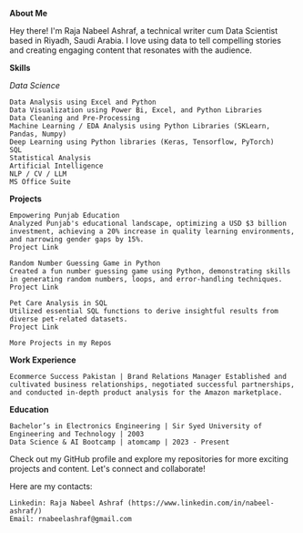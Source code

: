 **About Me**

Hey there! I'm Raja Nabeel Ashraf, a technical writer cum Data Scientist based in Riyadh, Saudi Arabia. I love using data to tell compelling stories and creating engaging content that resonates with the audience.

**Skills**

  _Data Science_
  
    Data Analysis using Excel and Python
    Data Visualization using Power Bi, Excel, and Python Libraries
    Data Cleaning and Pre-Processing
    Machine Learning / EDA Analysis using Python Libraries (SKLearn, Pandas, Numpy)
    Deep Learning using Python libraries (Keras, Tensorflow, PyTorch)
    SQL
    Statistical Analysis
    Artificial Intelligence
    NLP / CV / LLM
    MS Office Suite

**Projects**

    Empowering Punjab Education
    Analyzed Punjab's educational landscape, optimizing a USD $3 billion investment, achieving a 20% increase in quality learning environments, and narrowing gender gaps by 15%.
    Project Link

    Random Number Guessing Game in Python
    Created a fun number guessing game using Python, demonstrating skills in generating random numbers, loops, and error-handling techniques.
    Project Link

    Pet Care Analysis in SQL
    Utilized essential SQL functions to derive insightful results from diverse pet-related datasets.
    Project Link

    More Projects in my Repos

**Work Experience**

    Ecommerce Success Pakistan | Brand Relations Manager Established and cultivated business relationships, negotiated successful partnerships, and conducted in-depth product analysis for the Amazon marketplace.

**Education**

    Bachelor’s in Electronics Engineering | Sir Syed University of Engineering and Technology | 2003
    Data Science & AI Bootcamp | atomcamp | 2023 - Present

Check out my GitHub profile and explore my repositories for more exciting projects and content. Let's connect and collaborate!

Here are my contacts:

    Linkedin: Raja Nabeel Ashraf (https://www.linkedin.com/in/nabeel-ashraf/)
    Email: rnabeelashraf@gmail.com

<!---
NoblePrize/NoblePrize is a ✨ special ✨ repository because its `README.md` (this file) appears on your GitHub profile.
You can click the Preview link to take a look at your changes.
--->
